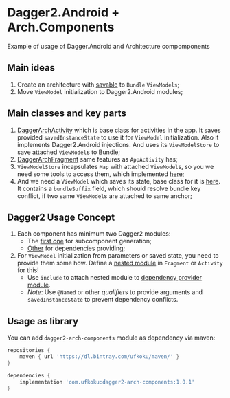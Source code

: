 # Dagger2.Android + Arch.Components  
  
Example of usage of Dagger.Android and Architecture compomponents  
  
## Main ideas  
1. Create an architecture with [savable](https://developer.android.com/topic/libraries/architecture/saving-states) to `Bundle` `ViewModels`;
2. Move `ViewModel` initialization to Dagger2.Android modules;

## Main classes and key parts  
1. [DaggerArchActivity](https://github.com/Ufkoku/Dagger2.Android-Arch.Components/blob/master/dagger2-arch-components/src/main/java/com/ufkoku/archcomponents/DaggerArchActivity.kt) which is base class for activities in the app. It saves provided `savedInstanceState` to use it for `ViewModel` initialization. Also it implements Dagger2.Android injections. And uses its `ViewModelStore` to save attached `ViewModel`s to Bundle;
2. [DaggerArchFragment](https://github.com/Ufkoku/Dagger2.Android-Arch.Components/blob/master/dagger2-arch-components/src/main/java/com/ufkoku/archcomponents/DaggerArchFragment.kt) same features as `AppActivity` has;
3. `ViewModelStore` incapsulates `Map` with attached `ViewModel`s, so you we need some tools to access them, which implemented [here](https://github.com/Ufkoku/Dagger2.Android-Arch.Components/blob/master/dagger2-arch-components/src/main/java/com/ufkoku/archcomponents/ViewModelUtils.kt);
4. And we need a `ViewModel` which saves its state, base class for it is [here](https://github.com/Ufkoku/Dagger2.Android-Arch.Components/blob/master/dagger2-arch-components/src/main/java/com/ufkoku/archcomponents/SavableViewModel.kt). It contains a `bundleSuffix` field, which should resolve bundle key conflict, if two same `ViewModel`s are attached to same anchor;

## Dagger2 Usage Concept
1. Each component has minimum two Dagger2 modules:
    * The [first one](https://github.com/Ufkoku/Dagger2.Android-Arch.Components/blob/master/app/src/main/java/com/ns/daggernewway/di/postcomments/PostCommentsInjectorModule.kt) for subcomponent generation;
    * [Other](https://github.com/Ufkoku/Dagger2.Android-Arch.Components/blob/master/app/src/main/java/com/ns/daggernewway/di/postcomments/PostCommentsModule.kt) for dependencies providing;
2. For `ViewModel` initialization from parameters or saved state, you need to provide them some how. Define a [nested module](https://github.com/Ufkoku/Dagger2.Android-Arch.Components/blob/master/app/src/main/java/com/ns/daggernewway/ui/main/post/PostCommentsFragment.kt#L61) in `Fragment` or `Activity` for this! 
    * Use `include` to attach nested module to [dependency provider module]((https://github.com/Ufkoku/Dagger2.Android-Arch.Components/blob/master/app/src/main/java/com/ns/daggernewway/di/postcomments/PostCommentsModule.kt)).
    * *Note*: Use `@Named` or other *qualifiers* to provide arguments and `savedInstanceState` to prevent dependency conflicts.

## Usage as library

You can add `dagger2-arch-components` module as dependency via maven:

```gradle
repositories {
    maven { url 'https://dl.bintray.com/ufkoku/maven/' }
}

dependencies {
    implementation 'com.ufkoku:dagger2-arch-components:1.0.1'
}
```
